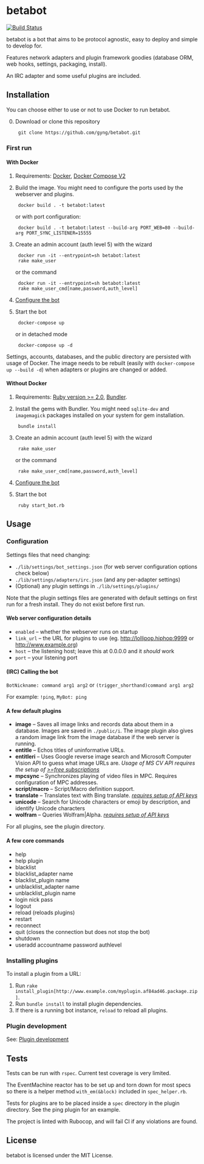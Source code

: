 # betabot
[![Build Status](https://travis-ci.org/gyng/betabot.svg?branch=Travis)](https://travis-ci.org/gyng/betabot)

betabot is a bot that aims to be protocol agnostic, easy to deploy and simple to develop for.

Features network adapters and plugin framework goodies (database ORM, web hooks, settings, packaging, install).

An IRC adapter and some useful plugins are included.

## Installation

You can choose either to use or not to use Docker to run betabot.

0. Download or clone this repository

        git clone https://github.com/gyng/betabot.git

### First run

#### With Docker

1. Requirements: [Docker](https://www.docker.com/products/overview), [Docker Compose V2](https://docs.docker.com/compose/install/)

2. Build the image. You might need to configure the ports used by the webserver and plugins.

        docker build . -t betabot:latest

    or with port configuration:

        docker build . -t betabot:latest --build-arg PORT_WEB=80 --build-arg PORT_SYNC_LISTENER=15555

3. Create an admin account (auth level 5) with the wizard

        docker run -it --entrypoint=sh betabot:latest
        rake make_user

   or the command

        docker run -it --entrypoint=sh betabot:latest
        rake make_user_cmd[name,password,auth_level]

4. [Configure the bot](#configuration)

5. Start the bot

        docker-compose up

    or in detached mode

        docker-compose up -d

Settings, accounts, databases, and the public directory are persisted with usage of Docker. The image needs to be rebuilt (easily with `docker-compose up --build -d`) when adapters or plugins are changed or added.

#### Without Docker

1. Requirements: [Ruby version >= 2.0](https://www.ruby-lang.org/en/downloads/), [Bundler](http://bundler.io/).

2. Install the gems with Bundler. You might need `sqlite-dev` and `imagemagick` packages installed on your system for gem installation.

        bundle install

3. Create an admin account (auth level 5) with the wizard

        rake make_user

   or the command

        rake make_user_cmd[name,password,auth_level]

4. [Configure the bot](#configuration)

5. Start the bot

        ruby start_bot.rb

## Usage

### Configuration

  Settings files that need changing:<br>
  * `./lib/settings/bot_settings.json` (for web server configuration options check below)
  * `./lib/settings/adapters/irc.json` (and any per-adapter settings)
  * (Optional) any plugin settings in `./lib/settings/plugins/`

  Note that the plugin settings files are generated with default settings on first run for a fresh install. They do not exist before first run.

#### Web server configuration details
* `enabled` &ndash; whether the webserver runs on startup
* `link_url` &ndash; the URL for plugins to use (eg. http://lollipop.hiphop:9999 or http://www.example.org)
* `host` &ndash; the listening host; leave this at 0.0.0.0 and it *should* work
* `port` &ndash; your listening port


#### (IRC) Calling the bot
`BotNickname: command arg1 arg2` or `(trigger_shorthand)command arg1 arg2`

For example: `!ping`, `MyBot: ping`

#### A few default plugins

* **image** &ndash; Saves all image links and records data about them in a database. Images are saved in `./public/i`. The image plugin also gives a random image link from the image database if the web server is running.
* **entitle** &ndash; Echos titles of uninformative URLs.
* **entitleri** &ndash; Uses Google reverse image search and Microsoft Computer Vision API to guess what image URLs are. *Usage of MS CV API requires the setup of [>=free subscriptions](https://www.microsoft.com/cognitive-services/en-US/subscriptions)*
* **mpcsync** &ndash; Synchronizes playing of video files in MPC. Requires configuration of MPC addresses.
* **script/macro** &ndash; Script/Macro definition support.
* **translate** &ndash; Translates text with Bing translate. *[requires setup of API keys](https://datamarket.azure.com/dataset/bing/microsofttranslator)*
* **unicode** &ndash; Search for Unicode characters or emoji by description, and identify Unicode characters
* **wolfram** &ndash; Queries Wolfram|Alpha. *[requires setup of API keys](https://developer.wolframalpha.com/portal/apisignup.html)*

For all plugins, see the plugin directory.

#### A few core commands

* help
* help plugin
* blacklist
* blacklist_adapter name
* blacklist_plugin name
* unblacklist_adapter name
* unblacklist_plugin name
* login nick pass
* logout
* reload (reloads plugins)
* restart
* reconnect
* quit (closes the connection but does not stop the bot)
* shutdown
* useradd accountname password authlevel

### Installing plugins

To install a plugin from a URL:

1. Run `rake install_plugin[http://www.example.com/myplugin.af84ad46.package.zip]`.
2. Run `bundle install` to install plugin dependencies.
3. If there is a running bot instance, `reload` to reload all plugins.

### Plugin development

See: [Plugin development](PLUGINS.md)

## Tests

Tests can be run with `rspec`. Current test coverage is very limited.

The EventMachine reactor has to be set up and torn down for most specs so there is a helper method `with_em(&block)` included in `spec_helper.rb`.

Tests for plugins are to be placed inside a `spec` directory in the plugin directory. See the ping plugin for an example.

The project is linted with Rubocop, and will fail CI if any violations are found.

## License
betabot is licensed under the MIT License.
